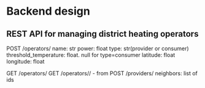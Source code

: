 # Backend design

## REST API for managing district heating operators


POST /operators/
    name: str
    power: float
    type: str(provider or consumer)
    threshold_temperature: float. null for type=consumer
    latitude: float
    longitude: float

GET /operators/
GET /operators/<id>/
    - from POST /providers/
    neighbors: list of ids